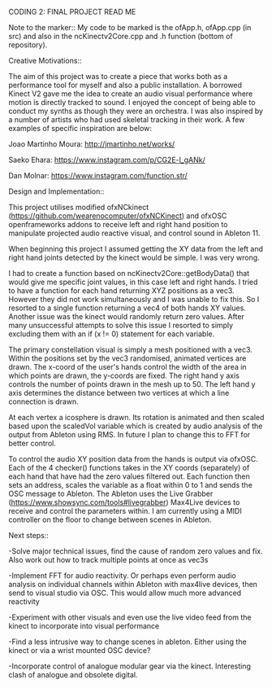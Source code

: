 CODING 2: FINAL PROJECT READ ME

Note to the marker::  My code to be marked is the ofApp.h, ofApp.cpp (in src) and also in the ncKinectv2Core.cpp and .h function (bottom of repository).


Creative Motivations::

The aim of this project was to create a piece that works both as a performance tool for myself and also a public installation. A borrowed Kinect V2 gave me the idea to create an audio visual performance where motion is directly tracked to sound. I enjoyed the concept of being able to conduct my synths as though they were an orchestra.  I was also inspired by a number of artists who had used skeletal tracking in their work. A few examples of specific inspiration are below:

Joao Martinho Moura: http://jmartinho.net/works/

Saeko Ehara: https://www.instagram.com/p/CG2E-l_gANk/

Dan Molnar: https://www.instagram.com/function.str/

Design and Implementation::

This project utilises modified ofxNCkinect (https://github.com/wearenocomputer/ofxNCKinect) and ofxOSC openframeworks addons to receive left and right hand position to manipulate projected audio reactive visual, and control sound in Ableton 11. 

When beginning this project I assumed getting the XY data from the left and right hand joints detected by the kinect would be simple. I was very wrong. 

I had to create a function based on ncKinectv2Core::getBodyData() that would give me specific joint values, in this case left and right hands. I tried to have a function for each hand returning XYZ positions as a vec3. However they did not work simultaneously and I was unable to fix this. So I resorted to a single function returning a vec4 of both hands XY values. Another issue was the kinect would randomly return zero values. After many unsuccessful attempts to solve this issue I resorted to simply excluding them with an if (x != 0) statement for each variable. 

The primary constellation visual is simply a mesh positioned with a vec3. Within the positions set by the vec3 randomised, animated vertices are drawn. The x-coord of the user's hands control the width of the area in which points are drawn, the y-coords are fixed. The right hand y axis controls the number of points drawn in the mesh up to 50. The left hand y axis determines the distance between two vertices at which a line connection is drawn.

At each vertex a icosphere is drawn. Its rotation is animated and then scaled based upon the scaledVol variable which is created by audio analysis of the output from Ableton using RMS. In future I plan to change this to FFT for better control. 

To control the audio XY position data from the hands is output via ofxOSC. Each of the 4 checker() functions takes in the XY coords (separately) of each hand that have had the zero values filtered out. Each function then sets an address, scales the variable as a float within 0 to 1 and sends the OSC message to Ableton. The Ableton uses the Live Grabber (https://www.showsync.com/tools#livegrabber) Max4Live devices to receive and control the parameters within.
I am currently using a MIDI controller on the floor to change between scenes in Ableton.


Next steps::

-Solve major technical issues, find the cause of random zero values and fix. Also work out how to track multiple points at once as vec3s

-Implement FFT for audio reactivity. Or perhaps even perform audio analysis on individual channels within Ableton with max4live devices, then send to visual studio via OSC. This would allow much more advanced reactivity

-Experiment with other visuals and even use the live video feed from the kinect to incorporate into visual performance

-Find a less intrusive way to change scenes in ableton. Either using the kinect or via a wrist mounted OSC device?

-Incorporate control of analogue modular gear via the kinect. Interesting clash of analogue and obsolete digital.

